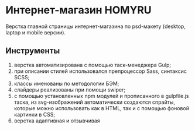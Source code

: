 # Интернет-магазин HOMYRU

Верстка главной страницы интернет-магазина по psd-макету (desktop, laptop и mobile версии).

## Инструменты

1. верстка автоматизирована с помощью таск-менеджера Gulp;
2. при описании стилей использовался препроцессор Sass, синтаксис SCSS;
3. классы именованы по методологии БЭМ;
4. слайдеры реализованы при помощи swiper;
5. с помощью установленных npm модулей и прописанного в gulpfile.js таска, из svg-изображений автоматически создаются спрайты, которые можно использовать как в HTML, так и с помощью фоновой картинки в CSS;  
6. верстка адаптивная и отзывчивая

